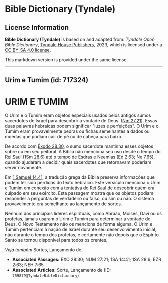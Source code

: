 # Bible Dictionary (Tyndale)

## License Information

**Bible Dictionary (Tyndale)** is based on and adapted from: _Tyndale Open Bible Dictionary_, [Tyndale House Publishers](https://tyndaleopenresources.com/), 2023, which is licensed under a [CC BY-SA 4.0 license](https://creativecommons.org/licenses/by-sa/4.0/legalcode.en).

This markdown version is provided under the same license.



--------------------------------

## Urim e Tumim (id: 717324)

URIM E TUMIM
============

O Urim e o Tumim eram objetos especiais usados pelos antigos sumos sacerdotes de Israel para descobrir a vontade de Deus. ([Nm 27\.21](https://ref.ly/Num27:21)). Essas duas palavras hebraicas podem significar "luzes e perfeições". O Urim e o Tumim eram provavelmente pedras ou fichas semelhantes a dados ou moedas que podiam cair de pé ou de cabeça para baixo.

De acordo com [Êxodo 28\.30](https://ref.ly/Exod28:30), o sumo sacerdote mantinha esses objetos sobre ou em seu peitoral. A Bíblia não menciona seu uso desde o tempo do Rei Saul ([1Sm 28\.6](https://ref.ly/1Sam28:6)) até o tempo de Esdras e Neemias ([Ed 2\.63](https://ref.ly/Ezra2:63); [Ne 7\.65](https://ref.ly/Neh7:65)), quando ajudaram a decidir quais sacerdotes que retornavam poderiam servir novamente.

Em [1 Samuel 14\.41](https://ref.ly/1Sam14:41), a tradução grega da Bíblia preserva informações que podem ter sido perdidas do texto hebraico. Este versículo menciona o Urim e Tumim em conexão com a tentativa do Rei Saul de descobrir quem era culpado em seu exército. Esta passagem mostra que os objetos podiam responder a perguntas de verdadeiro ou falso, ou sim ou não. O sistema provavelmente era semelhante ao lançamento de sortes.

Nenhum dos principais líderes espirituais, como Abraão, Moisés, Davi ou os profetas, jamais usaram o Urim e Tumim para determinar a vontade de Deus. O Novo Testamento não os menciona de forma alguma. O Urim e Tumim pertenciam à nação de Israel durante seu desenvolvimento inicial, não durante o tempo dos profetas, e certamente não depois que o Espírito Santo se tornou disponível para todos os crentes.

*Veja também* Sortes, Lançamento de.

* **Associated Passages:** EXO 28:30; NUM 27:21; 1SA 14:41; 1SA 28:6; EZR 2:63; NEH 7:65
* **Associated Articles:** Sorte, Lançamento de (ID: `759879@TyndaleBibleDictionary`)

